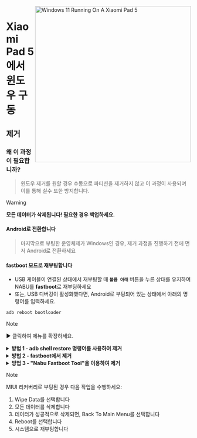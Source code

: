 <img align="right" src="https://raw.githubusercontent.com/erdilS/Port-Windows-11-Xiaomi-Pad-5/main/nabu.png" width="425" alt="Windows 11 Running On A Xiaomi Pad 5">

# Xiaomi Pad 5 에서 윈도우 구동

## 제거

### 왜 이 과정이 필요합니까?
> 윈도우 제거를 원할 경우 수동으로 파티션을 제거하지 않고 이 과정이 사용되며 이를 통해 실수 또한 방지합니다.

> [!Warning]
> **모든 데이터가 삭제됩니다! 필요한 경우 백업하세요.**

#### Android로 전환합니다
> 마지막으로 부팅한 운영체제가 Windows인 경우, 제거 과정을 진행하기 전에 먼저 Android로 전환하세요

#### fastboot 모드로 재부팅합니다
- USB 케이블이 연결된 상태에서 재부팅할 때 **`볼륨 아래`** 버튼을 누른 상태를 유지하여 NABU를 **fastboot**로 재부팅하세요
- 또는, USB 디버깅이 활성화했다면, Android로 부팅되어 있는 상태에서 아래의 명령어를 입력하세요.
```cmd
adb reboot bootloader
```

> [!NOTE]
>
> ▶️ 클릭하여 메뉴를 확장하세요.

<details>
  <summary><strong>방법 1 - adb shell restore 명령어를 사용하여 제거</strong></summary>

### 준비물
- [```안드로이드 플랫폼 도구```](https://developer.android.com/studio/releases/platform-tools)
  
- [```맞춤화된 리커버리 이미지```](https://github.com/erdilS/Port-Windows-11-Xiaomi-Pad-5/releases/download/1.0/recovery.img)

#### 맞춤화된 리커버리로 부팅합니다
> platform-tools 폴더에서 CMD 창을 열고, 아래의 명령어를 실행합니다 (fastboot 모드에 진입하면 실행하세요)
```cmd
fastboot boot path\to\recovery.img
```

#### 파티션 레이아웃을 복원합니다
> [!Warning]
> 안드로이드 파일이 모두 초기화됩니다. 필요한 경우 미리 백업하세요.

```cmd
adb shell restore
```

### 안드로이드로 재부팅
```cmd
adb reboot 
```

## 끝!

</details>

<details>
  <summary><strong>방법 2 - fastboot에서 제거</strong></summary>

### 준비물물
- [```안드로이드 플랫폼 도구```](https://developer.android.com/studio/releases/platform-tools)

- [```gpt_both0.bin```](https://github.com/erdilS/Port-Windows-11-Xiaomi-Pad-5/releases/download/1.0/gpt_both0.bin) 

### 파티션 테이블 복원
> ```path\to\gpt_both0.bin```를 gpt_both0.bin 파일의 경로로 교체하세요.
```cmd
fastboot flash partition:0 path\to\gpt_both0.bin
```

#### userdata 초기화
> 이를 통하여 무한 부팅을 방지하고 파일 시스템 크기를 복원합니다
```cmd
fastboot -w
```

#### Android로 재부팅
```cmd
fastboot reboot
```

## 끝!

</details>

<details>
  <summary><strong>방법 3 - "Nabu Fastboot Tool"을 이용하여 제거</strong></summary>

### 준비물
 **`Xiaomi Pad 5`**`를 `**`다른 장치`**`로 연결할 `**`케이블`**

 **`다른 장치 (Android, Windows, Mac 또는 Linux)`**

### Fastboot Tool 웹사이트 연결
- **[Nabu Fastboot Tool](https://arkt-7.github.io/nabu/)** 를 다른 장치의 브라우저에서 엽니다.
- **`Connect Device Fastboot`** 버튼을 클릭합니다.
- 리스트에서 **`Android`** 를 선택하고 **`allow`** 를 선택하여 권한을 허용합니다.

### 초기화 및 파티션 순정화
- **`Format/wipe make Partition Stock`** 부분까지 화면을 스크롤하여 내립니다.
- 입력 상자에 **`format`** 을 입력합니다.
- 마지막으로, **`Format/Wipe`** 버튼을 클릭하고 경고 메시지가 나타나면 **`OK`** 를 선택합니다.
- 초기화가 끝나면, 성공 메시지가 나타납니다. **`OK`** 를 클릭하여 메시지 창을 닫습니다.
- 화면을 스크롤하여 올리고 **`Reboot Device`** 버튼을 클릭핳여 장치를 다시 시작합니다.

## 끝!

</details>

> [!NOTE]
> MIUI 리커버리로 부팅된 경우 다음 작업을 수행하세요:
> 1. Wipe Data를 선택합니다
> 2. 모든 데이터를 삭제합니다
> 3. 데이터가 성공적으로 삭제되면, Back To Main Menu를 선택합니다
> 4. Reboot를 선택합니다
> 5. 시스템으로 재부팅합니다





















